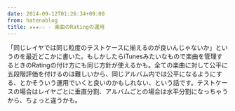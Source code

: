 ```yaml
---
date: 2014-09-12T01:26:34+09:00
from: hatenablog
title: ★★★☆☆ - 楽曲のRatingの運用
---
```

「同じレイヤでは同じ粒度のテストケースに揃えるのが良いんじゃないか」というのを最近どこかに書いた。もしかしたらiTunesみたいなもので楽曲を管理するときのRatingの付け方にも同じ方針が使えるかも。全ての楽曲に対して公平に五段階評価を付けるのは難しいから、同じアルバム内では公平になるようにする、とかそういう運用でいくと良いのかもしれない、という話です。テストケースの場合はレイヤごとに垂直分割、アルバムごとの場合は水平分割になっちゃうから、ちょっと違うかも。

